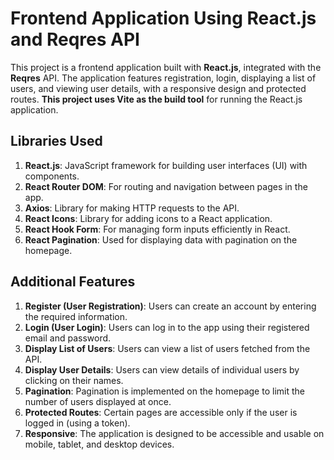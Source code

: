 # Frontend Application Using React.js and Reqres API

This project is a frontend application built with **React.js**, integrated with the **Reqres** API. The application features registration, login, displaying a list of users, and viewing user details, with a responsive design and protected routes. **This project uses Vite as the build tool** for running the React.js application.

## Libraries Used

1. **React.js**: JavaScript framework for building user interfaces (UI) with components.
2. **React Router DOM**: For routing and navigation between pages in the app.
3. **Axios**: Library for making HTTP requests to the API.
4. **React Icons**: Library for adding icons to a React application.
5. **React Hook Form**: For managing form inputs efficiently in React.
6. **React Pagination**: Used for displaying data with pagination on the homepage.

## Additional Features

1. **Register (User Registration)**: Users can create an account by entering the required information.
2. **Login (User Login)**: Users can log in to the app using their registered email and password.
3. **Display List of Users**: Users can view a list of users fetched from the API.
4. **Display User Details**: Users can view details of individual users by clicking on their names.
5. **Pagination**: Pagination is implemented on the homepage to limit the number of users displayed at once.
6. **Protected Routes**: Certain pages are accessible only if the user is logged in (using a token).
7. **Responsive**: The application is designed to be accessible and usable on mobile, tablet, and desktop devices.